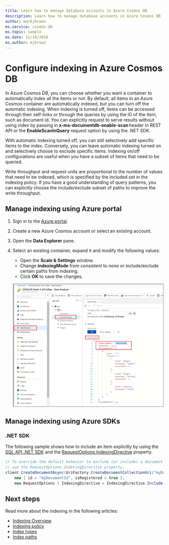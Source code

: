 ```yaml
---
title: Learn how to manage database accounts in Azure Cosmos DB
description: Learn how to manage database accounts in Azure Cosmos DB
author: markjbrown
ms.service: cosmos-db
ms.topic: sample
ms.date: 11/10/2018
ms.author: mjbrown
---
```


# Configure indexing in Azure Cosmos DB

In Azure Cosmos DB, you can choose whether you want a container to automatically index all the items or not. By default, all items in an Azure Cosmos container are automatically indexed, but you can turn off the automatic indexing. When indexing is turned off, items can be accessed through their self-links or through the queries by using the ID of the item, such as document id. You can explicitly request to serve results without using index by passing in **x-ms-documentdb-enable-scan** header in REST API or the **EnableScanInQuery** request option by using the .NET SDK.

With automatic indexing turned off, you can still selectively add specific items to the index. Conversely, you can leave automatic indexing turned on and selectively choose to exclude specific items. Indexing on/off configurations are useful when you have a subset of items that need to be queried.  

Write throughput and request units are proportional to the number of values that need to be indexed, which is specified by the included set in the indexing policy. If you have a good understanding of query patterns, you can explicitly choose the include/exclude subset of paths to improve the write throughput.

## Manage indexing using Azure portal

1. Sign in to the [Azure portal](https://portal.azure.com/).

2. Create a new Azure Cosmos account or select an existing account.

3. Open the **Data Explorer** pane.

4. Select an existing container, expand it and modify the following values:

   * Open the **Scale & Settings** window.
   * Change **indexingMode** from *consistent* to *none* or include/exclude certain paths from indexing.
   * Click **OK** to save the changes.

   ![Manage Indexing using Azure portal](./media/how-to-manage-indexing/how-to-manage-indexing-portal.png)

## Manage indexing using Azure SDKs

### <a id="dotnet"></a>.NET SDK

The following sample shows how to include an item explicitly by using the [SQL API .NET SDK](sql-api-sdk-dotnet.md) and the [RequestOptions.IndexingDirective](/dotnet/api/microsoft.azure.documents.client.requestoptions.indexingdirective) property.

```csharp
// To override the default behavior to exclude (or include) a document in indexing,
// use the RequestOptions.IndexingDirective property.
client.CreateDocumentAsync(UriFactory.CreateDocumentCollectionUri("myDatabaseName", "myCollectionName"),
    new { id = "myDocumentId", isRegistered = true },
    new RequestOptions { IndexingDirective = IndexingDirective.Include });
```

## Next steps

Read more about the indexing in the following articles:

* [Indexing Overview](index-overview.md)
* [Indexing policy](index-policy.md)
* [Index types](index-types.md)
* [Index paths](index-paths.md)
